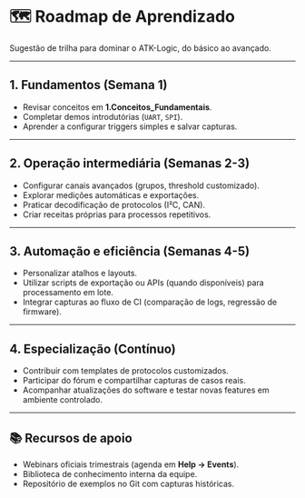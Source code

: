 # 🗺️ Roadmap de Aprendizado

Sugestão de trilha para dominar o ATK-Logic, do básico ao avançado.

---

## 1. Fundamentos (Semana 1)

- Revisar conceitos em **1.Conceitos_Fundamentais**.
- Completar demos introdutórias (`UART`, `SPI`).
- Aprender a configurar triggers simples e salvar capturas.

---

## 2. Operação intermediária (Semanas 2-3)

- Configurar canais avançados (grupos, threshold customizado).
- Explorar medições automáticas e exportações.
- Praticar decodificação de protocolos (I²C, CAN).
- Criar receitas próprias para processos repetitivos.

---

## 3. Automação e eficiência (Semanas 4-5)

- Personalizar atalhos e layouts.
- Utilizar scripts de exportação ou APIs (quando disponíveis) para processamento em lote.
- Integrar capturas ao fluxo de CI (comparação de logs, regressão de firmware).

---

## 4. Especialização (Contínuo)

- Contribuir com templates de protocolos customizados.
- Participar do fórum e compartilhar capturas de casos reais.
- Acompanhar atualizações do software e testar novas features em ambiente controlado.

---

## 📚 Recursos de apoio

- Webinars oficiais trimestrais (agenda em **Help → Events**).
- Biblioteca de conhecimento interna da equipe.
- Repositório de exemplos no Git com capturas históricas.

